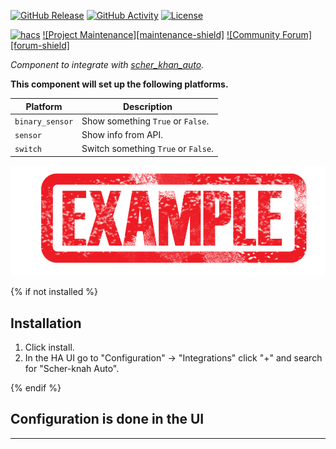 [![GitHub Release][releases-shield]][releases]
[![GitHub Activity][commits-shield]][commits]
[![License][license-shield]][license]

[![hacs][hacsbadge]][hacs]
[![Project Maintenance][maintenance-shield]][user_profile]
[![Community Forum][forum-shield]][forum]

_Component to integrate with [scher_khan_auto][scher_khan_auto]._

**This component will set up the following platforms.**

Platform | Description
-- | --
`binary_sensor` | Show something `True` or `False`.
`sensor` | Show info from API.
`switch` | Switch something `True` or `False`.

![example][exampleimg]

{% if not installed %}
## Installation

1. Click install.
1. In the HA UI go to "Configuration" -> "Integrations" click "+" and search for "Scher-knah Auto".

{% endif %}


## Configuration is done in the UI

<!---->

***

[scher_khan_auto]: https://github.com/iredun/scher_khan_auto
[commits-shield]: https://img.shields.io/github/commit-activity/y/iredun/scher_khan_auto.svg?style=for-the-badge
[commits]: https://github.com/iredun/scher_khan_auto/commits/master
[hacs]: https://hacs.xyz
[hacsbadge]: https://img.shields.io/badge/HACS-Custom-orange.svg?style=for-the-badge
[exampleimg]: example.png
[forum]: https://community.home-assistant.io/
[license]: https://github.com/iredun/scher_khan_auto/blob/main/LICENSE
[license-shield]: https://img.shields.io/github/license/iredun/scher_khan_auto.svg?style=for-the-badge
[releases-shield]: https://img.shields.io/github/release/iredun/scher_khan_auto.svg?style=for-the-badge
[releases]: https://github.com/iredun/scher_khan_auto/releases
[user_profile]: https://github.com/iredun
